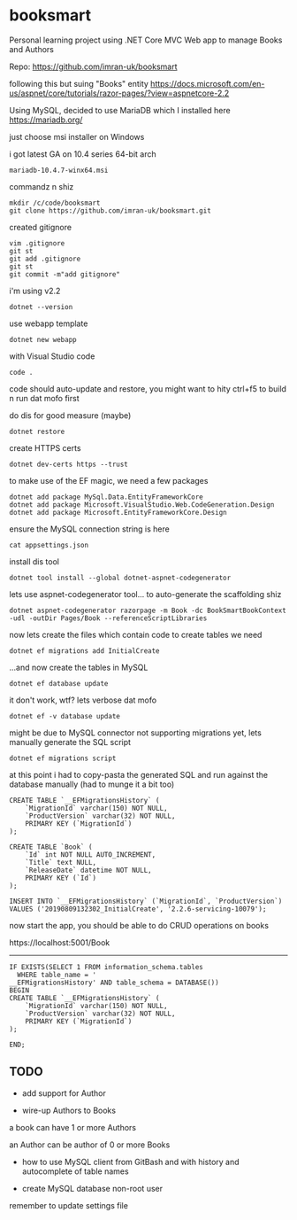 booksmart
=========

Personal learning project using .NET Core MVC Web app to manage Books and Authors

Repo:
https://github.com/imran-uk/booksmart

following this but suing "Books" entity
https://docs.microsoft.com/en-us/aspnet/core/tutorials/razor-pages/?view=aspnetcore-2.2

Using MySQL, decided to use MariaDB which I installed here
https://mariadb.org/

just choose msi installer on Windows

i got latest GA on 10.4 series 64-bit arch

`mariadb-10.4.7-winx64.msi`

commandz n shiz

    mkdir /c/code/booksmart
    git clone https://github.com/imran-uk/booksmart.git

created gitignore

    vim .gitignore
    git st
    git add .gitignore
    git st
    git commit -m"add gitignore"

i'm using v2.2

    dotnet --version

use webapp template

    dotnet new webapp

with Visual Studio code

    code .

code should auto-update and restore, you might want to hity ctrl+f5 to build n run dat mofo first

do dis for good measure (maybe)

    dotnet restore

create HTTPS certs

    dotnet dev-certs https --trust

to make use of the EF magic, we need a few packages

    dotnet add package MySql.Data.EntityFrameworkCore
    dotnet add package Microsoft.VisualStudio.Web.CodeGeneration.Design
    dotnet add package Microsoft.EntityFrameworkCore.Design

ensure the MySQL connection string is here

    cat appsettings.json

install dis tool

    dotnet tool install --global dotnet-aspnet-codegenerator

lets use aspnet-codegenerator tool... to auto-generate the scaffolding shiz

    dotnet aspnet-codegenerator razorpage -m Book -dc BookSmartBookContext -udl -outDir Pages/Book --referenceScriptLibraries

now lets create the files which contain code to create tables we need

    dotnet ef migrations add InitialCreate

...and now create the tables in MySQL

    dotnet ef database update

it don't work, wtf? lets verbose dat mofo

    dotnet ef -v database update

might be due to MySQL connector not supporting migrations yet, lets manually generate the SQL script

    dotnet ef migrations script


at this point i had to copy-pasta the generated SQL and run against the database manually (had to munge it a bit too)

    CREATE TABLE `__EFMigrationsHistory` (
        `MigrationId` varchar(150) NOT NULL,
        `ProductVersion` varchar(32) NOT NULL,
        PRIMARY KEY (`MigrationId`)
    );

    CREATE TABLE `Book` (
        `Id` int NOT NULL AUTO_INCREMENT,
        `Title` text NULL,
        `ReleaseDate` datetime NOT NULL,
        PRIMARY KEY (`Id`)
    );

    INSERT INTO `__EFMigrationsHistory` (`MigrationId`, `ProductVersion`)
    VALUES ('20190809132302_InitialCreate', '2.2.6-servicing-10079');


now start the app, you should be able to do CRUD operations on books

https://localhost:5001/Book



---




    IF EXISTS(SELECT 1 FROM information_schema.tables
      WHERE table_name = '
    __EFMigrationsHistory' AND table_schema = DATABASE())
    BEGIN
    CREATE TABLE `__EFMigrationsHistory` (
        `MigrationId` varchar(150) NOT NULL,
        `ProductVersion` varchar(32) NOT NULL,
        PRIMARY KEY (`MigrationId`)
    );

    END;


## TODO

* add support for Author



* wire-up Authors to Books

a book can have 1 or more Authors

an Author can be author of 0 or more Books


* how to use MySQL client from GitBash and with history and autocomplete of table names


* create MySQL database non-root user

remember to update settings file